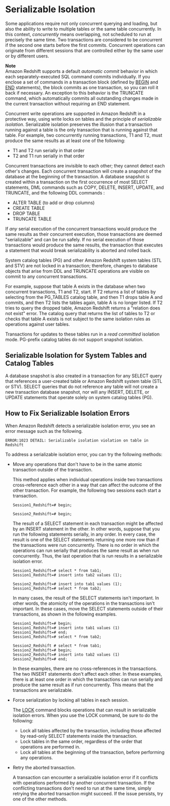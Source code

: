 # Serializable Isolation<a name="c_serial_isolation"></a>

Some applications require not only concurrent querying and loading, but also the ability to write to multiple tables or the same table concurrently\. In this context, *concurrently* means overlapping, not scheduled to run at precisely the same time\. Two transactions are considered to be concurrent if the second one starts before the first commits\. Concurrent operations can originate from different sessions that are controlled either by the same user or by different users\.

**Note**  
Amazon Redshift supports a default *automatic commit* behavior in which each separately\-executed SQL command commits individually\. If you enclose a set of commands in a transaction block \(defined by [BEGIN](r_BEGIN.md) and [END](r_END.md) statements\), the block commits as one transaction, so you can roll it back if necessary\. An exception to this behavior is the TRUNCATE command, which automatically commits all outstanding changes made in the current transaction without requiring an END statement\.

Concurrent write operations are supported in Amazon Redshift in a protective way, using write locks on tables and the principle of *serializable isolation*\. Serializable isolation preserves the illusion that a transaction running against a table is the only transaction that is running against that table\. For example, two concurrently running transactions, T1 and T2, must produce the same results as at least one of the following:
+ T1 and T2 run serially in that order
+ T2 and T1 run serially in that order

Concurrent transactions are invisible to each other; they cannot detect each other's changes\. Each concurrent transaction will create a snapshot of the database at the beginning of the transaction\. A database snapshot is created within a transaction on the first occurrence of most SELECT statements, DML commands such as COPY, DELETE, INSERT, UPDATE, and TRUNCATE, and the following DDL commands :
+ ALTER TABLE \(to add or drop columns\)
+ CREATE TABLE
+ DROP TABLE
+ TRUNCATE TABLE

If *any* serial execution of the concurrent transactions would produce the same results as their concurrent execution, those transactions are deemed "serializable" and can be run safely\. If no serial execution of those transactions would produce the same results, the transaction that executes a statement that would break serializability is aborted and rolled back\.

System catalog tables \(PG\) and other Amazon Redshift system tables \(STL and STV\) are not locked in a transaction; therefore, changes to database objects that arise from DDL and TRUNCATE operations are visible on commit to any concurrent transactions\.

For example, suppose that table A exists in the database when two concurrent transactions, T1 and T2, start\. If T2 returns a list of tables by selecting from the PG\_TABLES catalog table, and then T1 drops table A and commits, and then T2 lists the tables again, table A is no longer listed\. If T2 tries to query the dropped table, Amazon Redshift returns a "relation does not exist" error\. The catalog query that returns the list of tables to T2 or checks that table A exists is not subject to the same isolation rules as operations against user tables\.

Transactions for updates to these tables run in a *read committed* isolation mode\. PG\-prefix catalog tables do not support snapshot isolation\.

## Serializable Isolation for System Tables and Catalog Tables<a name="c_serial_isolation-serializable-isolation-for-tables"></a>

A database snapshot is also created in a transaction for any SELECT query that references a user\-created table or Amazon Redshift system table \(STL or STV\)\. SELECT queries that do not reference any table will not create a new transaction database snapshot, nor will any INSERT, DELETE, or UPDATE statements that operate solely on system catalog tables \(PG\)\.

## How to Fix Serializable Isolation Errors<a name="c_serial_isolation-serializable-isolation-troubleshooting"></a>

When Amazon Redshift detects a serializable isolation error, you see an error message such as the following\.

```
ERROR:1023 DETAIL: Serializable isolation violation on table in Redshift
```

To address a serializable isolation error, you can try the following methods:
+ Move any operations that don't have to be in the same atomic transaction outside of the transaction\.

  This method applies when individual operations inside two transactions cross\-reference each other in a way that can affect the outcome of the other transaction\. For example, the following two sessions each start a transaction\.  

  ```
  Session1_Redshift=# begin;
  ```

  ```
  Session2_Redshift=# begin;
  ```

  The result of a SELECT statement in each transaction might be affected by an INSERT statement in the other\. In other words, suppose that you run the following statements serially, in any order\. In every case, the result is one of the SELECT statements returning one more row than if the transactions were run concurrently\. There is no order in which the operations can run serially that produces the same result as when run concurrently\. Thus, the last operation that is run results in a serializable isolation error\.

  ```
  Session1_Redshift=# select * from tab1;
  Session1_Redshift=# insert into tab2 values (1);
  ```

  ```
  Session2_Redshift=# insert into tab1 values (1);
  Session1_Redshift=# select * from tab2;
  ```

  In many cases, the result of the SELECT statements isn't important\. In other words, the atomicity of the operations in the transactions isn't important\. In these cases, move the SELECT statements outside of their transactions, as shown in the following examples\.

  ```
  Session1_Redshift=# begin;
  Session1_Redshift=# insert into tab1 values (1)
  Session1_Redshift=# end;
  Session1_Redshift=# select * from tab2;
  ```

  ```
  Session2_Redshift # select * from tab1;
  Session2_Redshift=# begin;
  Session2_Redshift=# insert into tab2 values (1)
  Session2_Redshift=# end;
  ```

  In these examples, there are no cross\-references in the transactions\. The two INSERT statements don't affect each other\. In these examples, there is at least one order in which the transactions can run serially and produce the same result as if run concurrently\. This means that the transactions are serializable\.
+ Force serialization by locking all tables in each session\.

  The [LOCK](r_LOCK.md) command blocks operations that can result in serializable isolation errors\. When you use the LOCK command, be sure to do the following:
  + Lock all tables affected by the transaction, including those affected by read\-only SELECT statements inside the transaction\.
  + Lock tables in the same order, regardless of the order that operations are performed in\.
  + Lock all tables at the beginning of the transaction, before performing any operations\.
+ Retry the aborted transaction\.

  A transaction can encounter a serializable isolation error if it conflicts with operations performed by another concurrent transaction\. If the conflicting transactions don't need to run at the same time, simply retrying the aborted transaction might succeed\. If the issue persists, try one of the other methods\.